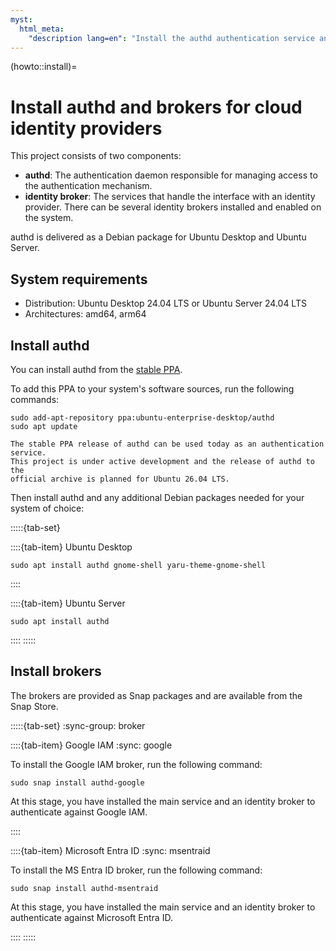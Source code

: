 ```yaml
---
myst:
  html_meta:
    "description lang=en": "Install the authd authentication service and its identity brokers to enable Ubuntu devices to authenticate with multiple cloud identity providers, including Google IAM and Microsoft Entra ID."
---
```


(howto::install)=
# Install authd and brokers for cloud identity providers

This project consists of two components:
* **authd**: The authentication daemon responsible for managing access to the authentication mechanism.
* **identity broker**: The services that handle the interface with an identity provider. There can be several identity brokers installed and enabled on the system.

authd is delivered as a Debian package for Ubuntu Desktop and Ubuntu Server.

## System requirements

* Distribution: Ubuntu Desktop 24.04 LTS or Ubuntu Server 24.04 LTS
* Architectures: amd64, arm64

## Install authd

You can install authd from the [stable PPA](https://launchpad.net/~ubuntu-enterprise-desktop/+archive/ubuntu/authd).

To add this PPA to your system's software sources, run the following commands:

```shell
sudo add-apt-repository ppa:ubuntu-enterprise-desktop/authd
sudo apt update
```

```{note}
The stable PPA release of authd can be used today as an authentication service.
This project is under active development and the release of authd to the
official archive is planned for Ubuntu 26.04 LTS.
```

Then install authd and any additional Debian packages needed for your system of
choice:

:::::{tab-set}

::::{tab-item} Ubuntu Desktop

```shell
sudo apt install authd gnome-shell yaru-theme-gnome-shell
```
::::

::::{tab-item} Ubuntu Server

```shell
sudo apt install authd
```
::::
:::::

## Install brokers

The brokers are provided as Snap packages and are available from the Snap
Store.

:::::{tab-set}
:sync-group: broker

::::{tab-item} Google IAM
:sync: google

To install the Google IAM broker, run the following command:

```shell
sudo snap install authd-google
```
At this stage, you have installed the main service and an identity broker to
authenticate against Google IAM.

::::

::::{tab-item} Microsoft Entra ID
:sync: msentraid

To install the MS Entra ID broker, run the following command:

```shell
sudo snap install authd-msentraid
```

At this stage, you have installed the main service and an identity broker to
authenticate against Microsoft Entra ID.

::::
:::::
